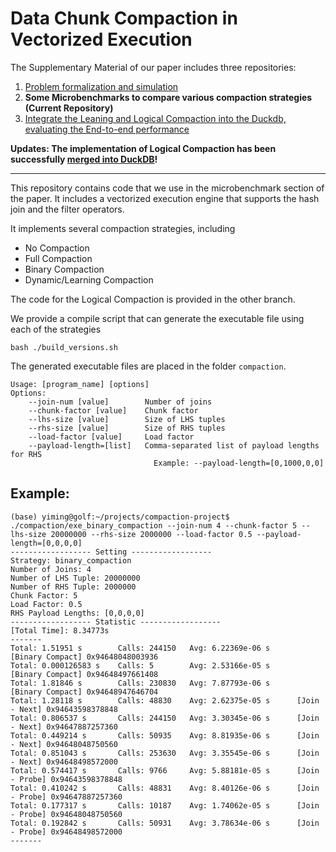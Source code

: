 # Data Chunk Compaction in Vectorized Execution

The Supplementary Material of our paper includes three repositories:
1. [Problem formalization and simulation](https://github.com/YimingQiao/Chunk-Compaction-Formalization)
2. **Some Microbenchmarks to compare various compaction strategies (Current Repository)**
3. [Integrate the Leaning and Logical Compaction into the Duckdb, evaluating the End-to-end performance](https://github.com/YimingQiao/duckdb)

**Updates: The implementation of Logical Compaction has been successfully [merged into DuckDB](https://github.com/duckdb/duckdb/pull/14956)!**

---

This repository contains code that we use in the microbenchmark section of the paper. 
It includes a vectorized execution engine that supports the hash join and the filter operators. 

It implements several compaction strategies, including
 - No Compaction
 - Full Compaction
 - Binary Compaction
 - Dynamic/Learning Compaction

The code for the Logical Compaction is provided in the other branch.

We provide a compile script that can generate the executable file using each of the strategies

    bash ./build_versions.sh

The generated executable files are placed in the folder `compaction`.

    Usage: [program_name] [options]
    Options:
        --join-num [value]        Number of joins
        --chunk-factor [value]    Chunk factor
        --lhs-size [value]        Size of LHS tuples
        --rhs-size [value]        Size of RHS tuples
        --load-factor [value]     Load factor
        --payload-length=[list]   Comma-separated list of payload lengths for RHS   
                                    Example: --payload-length=[0,1000,0,0]

## Example:

    (base) yiming@golf:~/projects/compaction-project$ ./compaction/exe_binary_compaction --join-num 4 --chunk-factor 5 --lhs-size 20000000 --rhs-size 2000000 --load-factor 0.5 --payload-length=[0,0,0,0]
    ------------------ Setting ------------------
    Strategy: binary_compaction
    Number of Joins: 4
    Number of LHS Tuple: 20000000
    Number of RHS Tuple: 2000000
    Chunk Factor: 5
    Load Factor: 0.5
    RHS Payload Lengths: [0,0,0,0]
    ------------------ Statistic ------------------
    [Total Time]: 8.34773s
    -------
    Total: 1.51951 s        Calls: 244150   Avg: 6.22369e-06 s      [Binary Compact] 0x94648048003936
    Total: 0.000126583 s    Calls: 5        Avg: 2.53166e-05 s      [Binary Compact] 0x94648497661408
    Total: 1.81846 s        Calls: 230830   Avg: 7.87793e-06 s      [Binary Compact] 0x94648947646704
    Total: 1.28118 s        Calls: 48830    Avg: 2.62375e-05 s      [Join - Next] 0x94643598378848
    Total: 0.806537 s       Calls: 244150   Avg: 3.30345e-06 s      [Join - Next] 0x94647887257360
    Total: 0.449214 s       Calls: 50935    Avg: 8.81935e-06 s      [Join - Next] 0x94648048750560
    Total: 0.851043 s       Calls: 253630   Avg: 3.35545e-06 s      [Join - Next] 0x94648498572000
    Total: 0.574417 s       Calls: 9766     Avg: 5.88181e-05 s      [Join - Probe] 0x94643598378848
    Total: 0.410242 s       Calls: 48831    Avg: 8.40126e-06 s      [Join - Probe] 0x94647887257360
    Total: 0.177317 s       Calls: 10187    Avg: 1.74062e-05 s      [Join - Probe] 0x94648048750560
    Total: 0.192842 s       Calls: 50931    Avg: 3.78634e-06 s      [Join - Probe] 0x94648498572000
    -------
